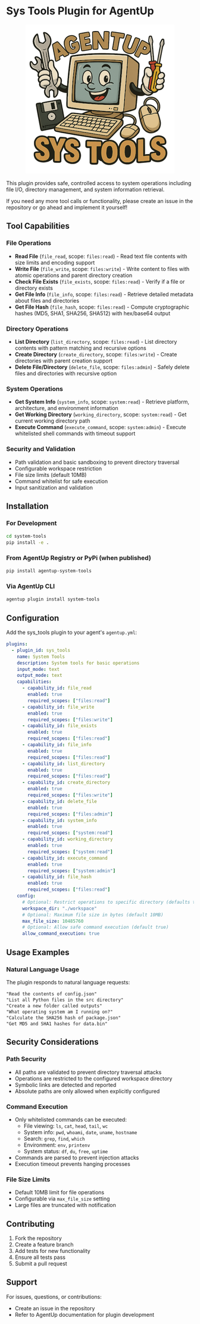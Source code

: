 # Sys Tools Plugin for AgentUp

<p align="center">
  <img src="static/logo.png" alt="SYS Tools Plugin" width="400"/>
</p>

This plugin provides safe, controlled access to system operations including file I/O, directory management, and system information retrieval.

If you need any more tool calls or functionality, please create an issue in the repository
or go ahead and implement it yourself!

## Tool Capabilities

### File Operations
- **Read File** (`file_read`, scope: `files:read`) - Read text file contents with size limits and encoding support
- **Write File** (`file_write`, scope: `files:write`) - Write content to files with atomic operations and parent directory creation
- **Check File Exists** (`file_exists`, scope: `files:read`) - Verify if a file or directory exists
- **Get File Info** (`file_info`, scope: `files:read`) - Retrieve detailed metadata about files and directories
- **Get File Hash** (`file_hash`, scope: `files:read`) - Compute cryptographic hashes (MD5, SHA1, SHA256, SHA512) with hex/base64 output

### Directory Operations
- **List Directory** (`list_directory`, scope: `files:read`) - List directory contents with pattern matching and recursive options
- **Create Directory** (`create_directory`, scope: `files:write`) - Create directories with parent creation support
- **Delete File/Directory** (`delete_file`, scope: `files:admin`) - Safely delete files and directories with recursive option

### System Operations
- **Get System Info** (`system_info`, scope: `system:read`) - Retrieve platform, architecture, and environment information
- **Get Working Directory** (`working_directory`, scope: `system:read`) - Get current working directory path
- **Execute Command** (`execute_command`, scope: `system:admin`) - Execute whitelisted shell commands with timeout support

### Security and Validation
- Path validation and basic sandboxing to prevent directory traversal
- Configurable workspace restriction
- File size limits (default 10MB)
- Command whitelist for safe execution
- Input sanitization and validation

## Installation

### For Development
```bash
cd system-tools
pip install -e .
```

### From AgentUp Registry or PyPi (when published)
```bash
pip install agentup-system-tools
```

### Via AgentUp CLI
```bash
agentup plugin install system-tools
```

## Configuration

Add the sys_tools plugin to your agent's `agentup.yml`:

```yaml
plugins:
  - plugin_id: sys_tools
    name: System Tools
    description: System tools for basic operations
    input_mode: text
    output_mode: text
    capabilities:
      - capability_id: file_read
        enabled: true
        required_scopes: ["files:read"]
      - capability_id: file_write
        enabled: true
        required_scopes: ["files:write"]
      - capability_id: file_exists
        enabled: true
        required_scopes: ["files:read"]
      - capability_id: file_info
        enabled: true
        required_scopes: ["files:read"]
      - capability_id: list_directory
        enabled: true
        required_scopes: ["files:read"]
      - capability_id: create_directory
        enabled: true
        required_scopes: ["files:write"]
      - capability_id: delete_file
        enabled: true
        required_scopes: ["files:admin"]
      - capability_id: system_info
        enabled: true
        required_scopes: ["system:read"]
      - capability_id: working_directory
        enabled: true
        required_scopes: ["system:read"]
      - capability_id: execute_command
        enabled: true
        required_scopes: ["system:admin"]
      - capability_id: file_hash
        enabled: true
        required_scopes: ["files:read"]
    config:
      # Optional: Restrict operations to specific directory (defaults to cwd)
      workspace_dir: "./workspace"
      # Optional: Maximum file size in bytes (default 10MB)
      max_file_size: 10485760
      # Optional: Allow safe command execution (default true)
      allow_command_execution: true
```

## Usage Examples

### Natural Language Usage

The plugin responds to natural language requests:

```
"Read the contents of config.json"
"List all Python files in the src directory"
"Create a new folder called outputs"
"What operating system am I running on?"
"Calculate the SHA256 hash of package.json"
"Get MD5 and SHA1 hashes for data.bin"
```

## Security Considerations

### Path Security
- All paths are validated to prevent directory traversal attacks
- Operations are restricted to the configured workspace directory
- Symbolic links are detected and reported
- Absolute paths are only allowed when explicitly configured

### Command Execution
- Only whitelisted commands can be executed:
  - File viewing: `ls`, `cat`, `head`, `tail`, `wc`
  - System info: `pwd`, `whoami`, `date`, `uname`, `hostname`
  - Search: `grep`, `find`, `which`
  - Environment: `env`, `printenv`
  - System status: `df`, `du`, `free`, `uptime`
- Commands are parsed to prevent injection attacks
- Execution timeout prevents hanging processes

### File Size Limits
- Default 10MB limit for file operations
- Configurable via `max_file_size` setting
- Large files are truncated with notification

## Contributing

1. Fork the repository
2. Create a feature branch
3. Add tests for new functionality
4. Ensure all tests pass
5. Submit a pull request

## Support

For issues, questions, or contributions:
- Create an issue in the repository
- Refer to AgentUp documentation for plugin development
